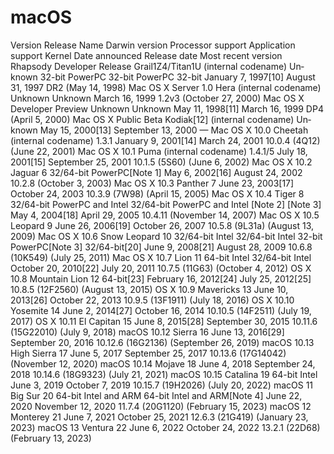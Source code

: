 # macOS

Version	Release Name	Darwin
version	Processor
support	Application
support	Kernel	Date
announced	Release
date	Most recent
version
Rhapsody Developer Release	Grail1Z4/Titan1U (internal codename)	Un­known	32-bit PowerPC	32-bit PowerPC	32-bit	January 7, 1997[10]	August 31, 1997	DR2
(May 14, 1998)
Mac OS X Server 1.0	Hera (internal codename)	Un­known	Un­known	March 16, 1999	1.2v3
(October 27, 2000)
Mac OS X Developer Preview	Un­known	Un­known	May 11, 1998[11]	March 16, 1999	DP4
(April 5, 2000)
Mac OS X Public Beta	Kodiak[12] (internal codename)	Un­known	May 15, 2000[13]	September 13, 2000	—
Mac OS X 10.0	Cheetah (internal codename)	1.3.1	January 9, 2001[14]	March 24, 2001	10.0.4 (4Q12)
(June 22, 2001)
Mac OS X 10.1	Puma (internal codename)	1.4.1/5	July 18, 2001[15]	September 25, 2001	10.1.5 (5S60)
(June 6, 2002)
Mac OS X 10.2	Jaguar	6	32/64-bit PowerPC[Note 1]	May 6, 2002[16]	August 24, 2002	10.2.8
(October 3, 2003)
Mac OS X 10.3	Panther	7	June 23, 2003[17]	October 24, 2003	10.3.9 (7W98)
(April 15, 2005)
Mac OS X 10.4	Tiger	8	32/64-bit PowerPC
and Intel	32/64-bit PowerPC
and Intel [Note 2] [Note 3]	May 4, 2004[18]	April 29, 2005	10.4.11
(November 14, 2007)
Mac OS X 10.5	Leopard	9	June 26, 2006[19]	October 26, 2007	10.5.8 (9L31a)
(August 13, 2009)
Mac OS X 10.6	Snow Leopard	10	32/64-bit Intel	32/64-bit Intel
32-bit PowerPC[Note 3]	32/64-bit[20]	June 9, 2008[21]	August 28, 2009	10.6.8 (10K549)
(July 25, 2011)
Mac OS X 10.7	Lion	11	64-bit Intel	32/64-bit Intel	October 20, 2010[22]	July 20, 2011	10.7.5 (11G63)
(October 4, 2012)
OS X 10.8	Mountain Lion	12	64-bit[23]	February 16, 2012[24]	July 25, 2012[25]	10.8.5 (12F2560)
(August 13, 2015)
OS X 10.9	Mavericks	13	June 10, 2013[26]	October 22, 2013	10.9.5 (13F1911)
(July 18, 2016)
OS X 10.10	Yosemite	14	June 2, 2014[27]	October 16, 2014	10.10.5 (14F2511)
(July 19, 2017)
OS X 10.11	El Capitan	15	June 8, 2015[28]	September 30, 2015	10.11.6 (15G22010)
(July 9, 2018)
macOS 10.12	Sierra	16	June 13, 2016[29]	September 20, 2016	10.12.6 (16G2136)
(September 26, 2019)
macOS 10.13	High Sierra	17	June 5, 2017	September 25, 2017	10.13.6 (17G14042)
(November 12, 2020)
macOS 10.14	Mojave	18	June 4, 2018	September 24, 2018	10.14.6 (18G9323)
(July 21, 2021)
macOS 10.15	Catalina	19	64-bit Intel	June 3, 2019	October 7, 2019	10.15.7 (19H2026)
(July 20, 2022)
macOS 11	Big Sur	20	64-bit Intel and ARM	64-bit Intel and ARM[Note 4]	June 22, 2020	November 12, 2020	11.7.4 (20G1120)
(February 15, 2023)
macOS 12	Monterey	21	June 7, 2021	October 25, 2021	12.6.3 (21G419)
(January 23, 2023)
macOS 13	Ventura	22	June 6, 2022	October 24, 2022	13.2.1 (22D68)
(February 13, 2023)
